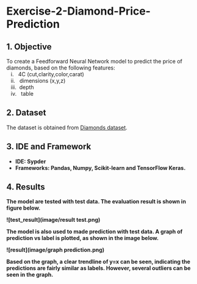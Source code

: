 # Exercise-2-Diamond-Price-Prediction
## 1. Objective
To create a Feedforward Neural Network model to predict the price of diamonds, based on the following features:  <br />
&nbsp;&nbsp; i. &nbsp; 4C (cut,clarity,color,carat)   <br />
&nbsp;&nbsp; ii. &nbsp; dimensions (x,y,z)   <br />
&nbsp;&nbsp; iii.&nbsp;  depth   <br />
&nbsp;&nbsp; iv. &nbsp; table   <br />

## 2. Dataset
The dataset is obtained from [Diamonds dataset](https://www.kaggle.com/datasets/shivam2503/diamonds).

## 3. IDE and Framework
- <b>IDE<b>: Sypder  <br />
- <b>Frameworks<b>: Pandas, Numpy, Scikit-learn and TensorFlow Keras.
  
## 4. Results
The model are tested with test data. The evaluation result is shown in figure below.

![test_result](image/result test.png)

The model is also used to made prediction with test data. A graph of prediction vs label is plotted, as shown in the image below.

![result](image/graph prediction.png)

Based on the graph, a clear trendline of y=x can be seen, indicating the predictions are fairly similar as labels. However, several outliers can be seen in the graph.

